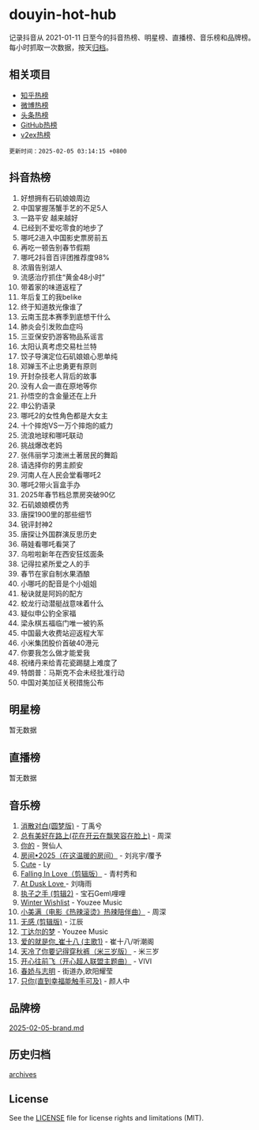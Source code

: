 # douyin-hot-hub

记录抖音从 2021-01-11 日至今的抖音热榜、明星榜、直播榜、音乐榜和品牌榜。每小时抓取一次数据，按天[归档](archives)。

## 相关项目

- [知乎热榜](https://github.com/lonnyzhang423/zhihu-hot-hub)
- [微博热榜](https://github.com/lonnyzhang423/weibo-hot-hub)
- [头条热榜](https://github.com/lonnyzhang423/toutiao-hot-hub)
- [GitHub热榜](https://github.com/lonnyzhang423/github-hot-hub)
- [v2ex热榜](https://github.com/lonnyzhang423/v2ex-hot-hub)


`更新时间：2025-02-05 03:14:15 +0800`

## 抖音热榜

1. 好想拥有石矶娘娘周边
1. 中国掌握荡蟹手艺的不足5人
1. 一路平安 越来越好
1. 已经到不爱吃零食的地步了
1. 哪吒2进入中国影史票房前五
1. 再吃一顿告别春节假期
1. 哪吒2抖音百评团推荐度98%
1. 浓眉告别湖人
1. 流感治疗抓住“黄金48小时”
1. 带着家的味道返程了
1. 年后复工的我belike
1. 终于知道敖光像谁了
1. 云南玉昆本赛季到底想干什么
1. 肺炎会引发败血症吗
1. 三亚保安扔游客物品系谣言
1. 太阳认真考虑交易杜兰特
1. 饺子导演定位石矶娘娘心思单纯
1. 邓婵玉不止忠勇更有原则
1. 开封杂技老人背后的故事
1. 没有人会一直在原地等你
1. 孙悟空的含金量还在上升
1. 申公豹语录
1. 哪吒2的女性角色都是大女主
1. 十个摔炮VS一万个摔炮的威力
1. 流浪地球和哪吒联动
1. 挑战爆改老妈
1. 张伟丽学习澳洲土著居民的舞蹈
1. 请选择你的男主颜安
1. 河南人在人民会堂看哪吒2
1. 哪吒2带火盲盒手办
1. 2025年春节档总票房突破90亿
1. 石矶娘娘模仿秀
1. 唐探1900里的那些细节
1. 锐评封神2
1. 唐探让外国群演反思历史
1. 萌娃看哪吒看哭了
1. 乌啦啦新年在西安狂炫面条
1. 记得拉紧所爱之人的手
1. 春节在家自制水果酒酿
1. 小哪吒的配音是个小姐姐
1. 秘诀就是阿妈的配方
1. 蛟龙行动潜艇战意味着什么
1. 疑似申公豹全家福
1. 梁永棋五福临门唯一被钓系
1. 中国最大收费站迎返程大军
1. 小米集团股价首破40港元
1. 你要我怎么做才能爱我
1. 祝绪丹来给青花瓷踢腿上难度了
1. 特朗普：马斯克不会未经批准行动
1. 中国对美加征关税措施公布

## 明星榜

暂无数据

## 直播榜

暂无数据

## 音乐榜

1. [消散对白(圆梦版)](https://sf5-hl-cdn-tos.douyinstatic.com/obj/tos-cn-ve-2774/og4jB5I5IizzoZVAAAzWgBMAsMDWoArfwBOiFs) - 丁禹兮
1. [总有美好在路上(花在开云在飘笑容在脸上)](https://sf5-hl-cdn-tos.douyinstatic.com/obj/tos-cn-ve-2774/oU5u7NwtfBIvaNhoQBszOvAlRiAoiWAVVyBMq4) - 周深
1. [你的](https://sf5-hl-cdn-tos.douyinstatic.com/obj/tos-cn-ve-2774/oYuIeKf42jB7sEV6B2upMdpYAgfrQWj0FeRegh) - 贺仙人
1. [房间•2025（在这温暖的房间）](https://sf5-hl-cdn-tos.douyinstatic.com/obj/tos-cn-ve-2774/oMzJcnT8BgIetASeBfwfEeBQVNfACiCifhfZP7g) - 刘兆宇/覆予
1. [Cute](https://sf5-hl-cdn-tos.douyinstatic.com/obj/tos-cn-ve-2774/o4IbIzHWKAAB4wsS5qMBRiiAlEBGTpQRNfFvuo) - Ly
1. [Falling In Love（剪辑版）](https://sf5-hl-cdn-tos.douyinstatic.com/obj/tos-cn-ve-2774/o8ajpA8zzgBPahbBIO8AcKGBLJezFCRd1wfP9f) - 青村秀和
1. [ At Dusk  Love ](https://sf6-cdn-tos.douyinstatic.com/obj/tos-cn-ve-2774/o8CrpCf5CaYgI4ZrtQgMQAFEfuGqNnRSDQAPBc) - 刘嗨雨
1. [执子之手 (剪辑2)](https://sf5-hl-cdn-tos.douyinstatic.com/obj/tos-cn-ve-2774/oUoZLQjCc31XzqsBnBQUNgeKtYPBcgbFDwtfcu) - 宝石Gem\哩哩
1. [Winter Wishlist](https://sf5-hl-cdn-tos.douyinstatic.com/obj/tos-cn-ve-2774/oIIgUOeamCFCVAzxN6MFRLIBlLGpUqQxeeHrLE) - Youzee Music
1. [小美满（电影《热辣滚烫》热辣陪伴曲）](https://sf5-hl-cdn-tos.douyinstatic.com/obj/tos-cn-ve-2774/o0GAn2lSgfZIDUgtevCGDQYnFg4CwnrBaxbTZL) - 周深
1. [无感 (剪辑版)](https://sf5-hl-cdn-tos.douyinstatic.com/obj/tos-cn-ve-2774/o0eIsUzJBDlQaQFC5OFlgbMEZC1TFYBftOBn6p) - 江辰
1. [丁达尔的梦](https://sf5-hl-cdn-tos.douyinstatic.com/obj/tos-cn-ve-2774/oMU3WirUZBVQkAC9ccG5P2IQirziZM2RTInUY) - Youzee Music
1. [爱的就是你_崔十八 (主歌1)](https://sf5-hl-cdn-tos.douyinstatic.com/obj/tos-cn-ve-2774/oI5BO5DhFZ6UTcNCnZaOCBLtZ7WIMQGfgnXf5E) - 崔十八/听潮阁
1. [天冷了你要记得穿秋裤（米三岁版）](https://sf5-hl-cdn-tos.douyinstatic.com/obj/tos-cn-ve-2774/oQlIwVIDWiZ6BQilAorS7MA0AgCkQDvcZAdm1) - 米三岁
1. [开心往前飞（开心超人联盟主题曲）](https://sf6-cdn-tos.douyinstatic.com/obj/tos-cn-ve-2774/9d8fb7c82cf1421fb93a9fe925275e0a) - VIVI
1. [春娇与志明](https://sf5-hl-cdn-tos.douyinstatic.com/obj/tos-cn-ve-2774/e530d8fceb7044b39707d7f9ff54add1) - 街道办,欧阳耀莹
1. [只你(直到幸福能触手可及)](https://sf5-hl-cdn-tos.douyinstatic.com/obj/tos-cn-ve-2774/o0lBkRDzFTeaVSUz3ZZSCBVtZ5DIMQGfgmEAuE) - 颜人中

## 品牌榜

[2025-02-05-brand.md](archives/2025-02-05-brand.md)

## 历史归档

[archives](archives)

## License

See the [LICENSE](LICENSE) file for license rights and limitations (MIT).
